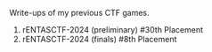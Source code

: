 Write-ups of my previous CTF games.

1. rENTASCTF-2024 (preliminary) #30th Placement
2. rENTASCTF-2024 (finals) #8th Placement
